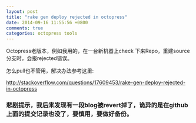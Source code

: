 ```yaml
---
layout: post
title: "rake gen deploy rejected in octopress"
date: 2014-09-16 11:55:56 +0800
comments: true
categories: octopress tools
---
```


Octopress老版本，例如我用的，在一台新机器上check 下来Repo，重建source分支时，会报rejected错误。

怎么pull也不管用，解决办法参考这里:

http://stackoverflow.com/questions/17609453/rake-gen-deploy-rejected-in-octopress

### 悲剧提示，我后来发现有一段blog被revert掉了，诡异的是在github上面的提交记录也没了，要慎用，要做好备份。
